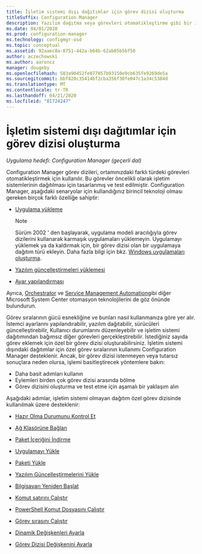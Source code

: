 ```yaml
---
title: İşletim sistemi dışı dağıtımlar için görev dizisi oluşturma
titleSuffix: Configuration Manager
description: Yazılım dağıtma veya görevleri otomatikleştirme gibi bir işletim sistemini dağıtmak için olmayan görev dizileri oluşturun
ms.date: 04/01/2020
ms.prod: configuration-manager
ms.technology: configmgr-osd
ms.topic: conceptual
ms.assetid: 92aaec8a-8751-442a-b64b-62ab05b5bf50
author: aczechowski
ms.author: aaroncz
manager: dougeby
ms.openlocfilehash: 583a90452fe077057b93150e9cb635fe9269de5a
ms.sourcegitcommit: bbf820c35414bf2cba356f30fe047c1a34c5384d
ms.translationtype: MT
ms.contentlocale: tr-TR
ms.lasthandoff: 04/21/2020
ms.locfileid: "81724247"
---
```

# <a name="create-a-task-sequence-for-non-os-deployments"></a>İşletim sistemi dışı dağıtımlar için görev dizisi oluşturma

*Uygulama hedefi: Configuration Manager (geçerli dal)*

Configuration Manager görev dizileri, ortamınızdaki farklı türdeki görevleri otomatikleştirmek için kullanılır. Bu görevler öncelikli olarak işletim sistemlerinin dağıtılması için tasarlanmış ve test edilmiştir. Configuration Manager, aşağıdaki senaryolar için kullandığınız birincil teknoloji olması gereken birçok farklı özelliğe sahiptir:

- [Uygulama yükleme](../../apps/understand/introduction-to-application-management.md)

    > [!NOTE]
    > Sürüm 2002 ' den başlayarak, uygulama modeli aracılığıyla görev dizilerini kullanarak karmaşık uygulamaları yüklemeyin. Uygulamayı yüklemek ya da kaldırmak için, bir görev dizisi olan bir uygulamaya dağıtım türü ekleyin. Daha fazla bilgi için bkz. [Windows uygulamaları oluşturma](../../apps/get-started/creating-windows-applications.md#bkmk_tsdt).<!-- 3555953 -->

- [Yazılım güncelleştirmeleri yüklemesi](../../sum/understand/software-updates-introduction.md)

- [Ayar yapılandırması](../../compliance/understand/ensure-device-compliance.md)

Ayrıca, [Orchestrator](https://docs.microsoft.com/system-center/orchestrator/) ve [Service Management Automation](https://docs.microsoft.com/system-center/sma/)gibi diğer Microsoft System Center otomasyon teknolojilerini de göz önünde bulundurun.  

Görev sıralarının gücü esnekliğine ve bunları nasıl kullanmanıza göre yer alır. İstemci ayarlarını yapılandırabilir, yazılım dağıtabilir, sürücüleri güncelleştirebilir, Kullanıcı durumlarını düzenleyebilir ve işletim sistemi dağıtımından bağımsız diğer görevleri gerçekleştirebilir. İstediğiniz sayıda görev eklemek için özel bir görev dizisi oluşturabilirsiniz. İşletim sistemi dışındaki dağıtımlar için özel görev sıralarının kullanımı Configuration Manager desteklenir. Ancak, bir görev dizisi istenmeyen veya tutarsız sonuçlara neden olursa, işlemi basitleştirecek yöntemlere bakın:

- Daha basit adımları kullanın
- Eylemleri birden çok görev dizisi arasında bölme
- Görev dizisini oluşturma ve test etme için aşamalı bir yaklaşım alın

Aşağıdaki adımlar, işletim sistemi olmayan dağıtım özel görev dizisinde kullanılmak üzere desteklenir:  

- [Hazır Olma Durumunu Kontrol Et](../understand/task-sequence-steps.md#BKMK_CheckReadiness)  

- [Ağ Klasörüne Bağlan](../understand/task-sequence-steps.md#BKMK_ConnectToNetworkFolder)  

- [Paket İçeriğini İndirme](../understand/task-sequence-steps.md#BKMK_DownloadPackageContent)  

- [Uygulamayı Yükle](../understand/task-sequence-steps.md#BKMK_InstallApplication)  

- [Paketi Yükle](../understand/task-sequence-steps.md#BKMK_InstallPackage)  

- [Yazılım Güncelleştirmelerini Yükle](../understand/task-sequence-steps.md#BKMK_InstallSoftwareUpdates)  

- [Bilgisayarı Yeniden Başlat](../understand/task-sequence-steps.md#BKMK_RestartComputer)  

- [Komut satırını Çalıştır](../understand/task-sequence-steps.md#BKMK_RunCommandLine)  

- [PowerShell Komut Dosyasını Çalıştır](../understand/task-sequence-steps.md#BKMK_RunPowerShellScript)  

- [Görev sırasını Çalıştır](../understand/task-sequence-steps.md#child-task-sequence)  

- [Dinamik Değişkenleri Ayarla](../understand/task-sequence-steps.md#BKMK_SetDynamicVariables)  

- [Görev Dizisi Değişkenini Ayarla](../understand/task-sequence-steps.md#BKMK_SetTaskSequenceVariable)  
